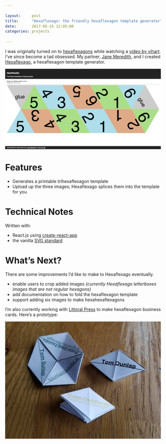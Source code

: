 ```yaml
---

layout:     post
title:      "Hexaflexago: the friendly hexaflexagon template generator"
date:       2017-05-25 12:05:00
categories: projects

---
```


I was originally turned on to [hexaflexagons] while watching a [video by
vihart]. I’ve since become a tad obsessed.  My partner, [Jane Meredith], and I
created [Hexaflexago], a hexaflexagon template generator.

[![Hexaflexago screenshot](/images/hexaflexago.png)](http://hexaflexago.motevets.com/)

# Features
- Generates a printable trihexaflexagon template
- Upload up the three images; Hexaflexago splices them into the template for
  you

# Technical Notes

Written with:
- React.js using [create-react-app]
- the vanilla [SVG standard]

# What’s Next?

There are some improvements I’d like to make to Hexaflexago eventually.
- enable users to crop added images *(currently Hexaflexago letterboxes images
  that are not regular hexagons)*
- add documentation on how to fold the hexaflexagon template
- support adding six images to make hexahexaflexagons

I’m also currently working with [Littoral Press] to make hexaflexagon business
cards.  Here’s a prototype:

![Hexaflexagon business cards](/images/hexaflexagon_business_cards.jpg)

[Jane Meredith]: https://jane.biz/
[hexaflexagons]: http://vihart.com/hexaflexagons/
[video by vihart]: https://www.youtube.com/watch?v=VIVIegSt81k
[Hexaflexago]: http://hexaflexago.motevets.com/
[create-react-app]: https://github.com/facebook/create-react-app
[Littoral Press]: http://littoralpress.com/
[SVG standard]: https://developer.mozilla.org/en-US/docs/Web/SVG
